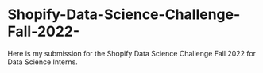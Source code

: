 # Shopify-Data-Science-Challenge-Fall-2022-
Here is my submission for the Shopify Data Science Challenge Fall 2022 for Data Science Interns.
